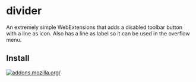 # divider

An extremely simple WebExtensions that adds a disabled toolbar button with a line as icon. Also has a line as label so it can be used in the overflow menu.

## Install

[![addons.mozilla.org/](https://addons.cdn.mozilla.net/static/img/addons-buttons/AMO-button_2.png)](https://addons.mozilla.org/addon/divider/?src=external-gh-readme)
